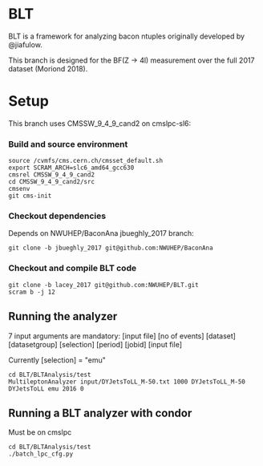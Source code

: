 BLT
===

BLT is a framework for analyzing bacon ntuples originally developed by @jiafulow.

This branch is designed for the BF(Z -> 4l) measurement over the full 2017 dataset (Moriond 2018).

Setup
=====

This branch uses CMSSW_9_4_9_cand2 on cmslpc-sl6:

### Build and source environment

```
source /cvmfs/cms.cern.ch/cmsset_default.sh
export SCRAM_ARCH=slc6_amd64_gcc630
cmsrel CMSSW_9_4_9_cand2
cd CMSSW_9_4_9_cand2/src
cmsenv
git cms-init
```

### Checkout dependencies

Depends on NWUHEP/BaconAna jbueghly_2017 branch:

```
git clone -b jbueghly_2017 git@github.com:NWUHEP/BaconAna
```

### Checkout and compile BLT code

```
git clone -b lacey_2017 git@github.com:NWUHEP/BLT.git
scram b -j 12
```

## Running the analyzer

7 input arguments are mandatory: [input file] [no of events] [dataset] [datasetgroup] [selection] [period] [jobid]
[input file]

Currently [selection] = "emu"

```
cd BLT/BLTAnalysis/test
MultileptonAnalyzer input/DYJetsToLL_M-50.txt 1000 DYJetsToLL_M-50 DYJetsToLL emu 2016 0
```

## Running a BLT analyzer with condor

Must be on cmslpc

```
cd BLT/BLTAnalysis/test
./batch_lpc_cfg.py
```
